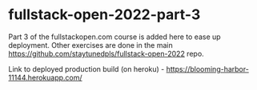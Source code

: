 # fullstack-open-2022-part-3
Part 3 of the fullstackopen.com course is added here to ease up deployment. Other exercises are done in the main https://github.com/staytunedpls/fullstack-open-2022 repo.

Link to deployed production build (on heroku) - https://blooming-harbor-11144.herokuapp.com/